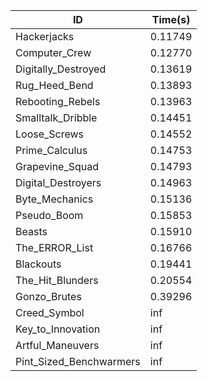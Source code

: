 |ID|Time(s)|
|-|-|
|Hackerjacks|0.11749|
|Computer_Crew|0.12770|
|Digitally_Destroyed|0.13619|
|Rug_Heed_Bend|0.13893|
|Rebooting_Rebels|0.13963|
|Smalltalk_Dribble|0.14451|
|Loose_Screws|0.14552|
|Prime_Calculus|0.14753|
|Grapevine_Squad|0.14793|
|Digital_Destroyers|0.14963|
|Byte_Mechanics|0.15136|
|Pseudo_Boom|0.15853|
|Beasts|0.15910|
|The_ERROR_List|0.16766|
|Blackouts|0.19441|
|The_Hit_Blunders|0.20554|
|Gonzo_Brutes|0.39296|
|Creed_Symbol|inf|
|Key_to_Innovation|inf|
|Artful_Maneuvers|inf|
|Pint_Sized_Benchwarmers|inf|
